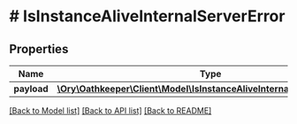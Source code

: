 # # IsInstanceAliveInternalServerError

## Properties

Name | Type | Description | Notes
------------ | ------------- | ------------- | -------------
**payload** | [**\Ory\Oathkeeper\Client\Model\IsInstanceAliveInternalServerErrorBody**](IsInstanceAliveInternalServerErrorBody.md) |  | [optional]

[[Back to Model list]](../../README.md#models) [[Back to API list]](../../README.md#endpoints) [[Back to README]](../../README.md)
